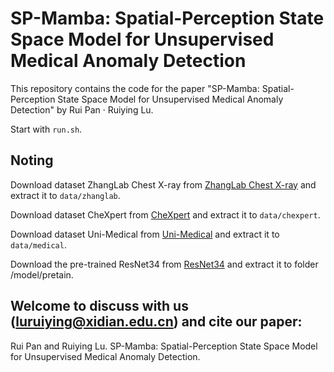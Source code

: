 # SP-Mamba: Spatial-Perception State Space Model for Unsupervised Medical Anomaly Detection
This repository contains the code for the paper "SP-Mamba: Spatial-Perception State Space Model for Unsupervised Medical Anomaly Detection" by Rui Pan · Ruiying Lu.

Start with `run.sh`.

## Noting
Download dataset ZhangLab Chest X-ray from [ZhangLab Chest X-ray](超链接地址 "https://drive.google.com/file/d/1SBLq6KwG9ZptLGM3Nk0neF07bMEjiFFB/view?usp=drive_link") and extract it to `data/zhanglab`.

Download dataset CheXpert from [CheXpert](超链接地址 "https://drive.google.com/file/d/1boMhG7d0QPnPu9_2kBX6g-qbEInQAJ5N/view?usp=drive_link") and extract it to `data/chexpert`.

Download dataset Uni-Medical from [Uni-Medical](超链接地址 "https://drive.google.com/file/d/1Q33X6UMS_2rfdOlHq-Levf7Df7z3tUKp/view") and extract it to `data/medical`.

Download the pre-trained ResNet34 from [ResNet34](超链接地址 "https://drive.google.com/file/d/1te1fMcfFnq2utwWMDysDKENwep_A9ftC/view?usp=drive_link") and extract it to folder /model/pretain.

## Welcome to discuss with us (luruiying@xidian.edu.cn) and cite our paper:
Rui Pan and Ruiying Lu. SP-Mamba: Spatial-Perception State Space Model for Unsupervised Medical Anomaly Detection.
